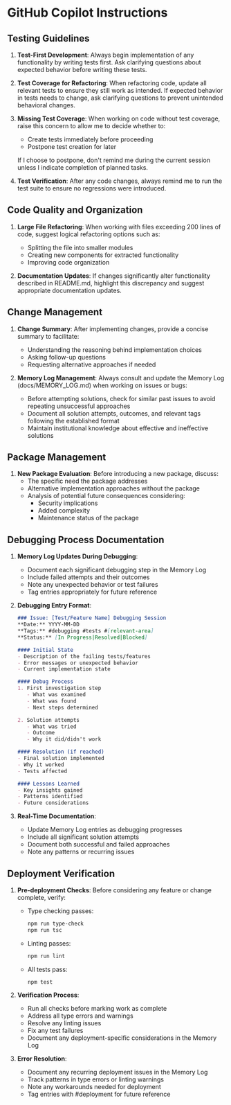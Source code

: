 # GitHub Copilot Instructions

## Testing Guidelines

1. **Test-First Development**: Always begin implementation of any functionality by writing tests first. Ask clarifying questions about expected behavior before writing these tests.

2. **Test Coverage for Refactoring**: When refactoring code, update all relevant tests to ensure they still work as intended. If expected behavior in tests needs to change, ask clarifying questions to prevent unintended behavioral changes.

3. **Missing Test Coverage**: When working on code without test coverage, raise this concern to allow me to decide whether to:
   - Create tests immediately before proceeding
   - Postpone test creation for later
   
   If I choose to postpone, don't remind me during the current session unless I indicate completion of planned tasks.

4. **Test Verification**: After any code changes, always remind me to run the test suite to ensure no regressions were introduced.

## Code Quality and Organization

1. **Large File Refactoring**: When working with files exceeding 200 lines of code, suggest logical refactoring options such as:
   - Splitting the file into smaller modules
   - Creating new components for extracted functionality
   - Improving code organization

2. **Documentation Updates**: If changes significantly alter functionality described in README.md, highlight this discrepancy and suggest appropriate documentation updates.

## Change Management

1. **Change Summary**: After implementing changes, provide a concise summary to facilitate:
   - Understanding the reasoning behind implementation choices
   - Asking follow-up questions
   - Requesting alternative approaches if needed

2. **Memory Log Management**: Always consult and update the Memory Log (docs/MEMORY_LOG.md) when working on issues or bugs:
   - Before attempting solutions, check for similar past issues to avoid repeating unsuccessful approaches
   - Document all solution attempts, outcomes, and relevant tags following the established format
   - Maintain institutional knowledge about effective and ineffective solutions

## Package Management

1. **New Package Evaluation**: Before introducing a new package, discuss:
   - The specific need the package addresses
   - Alternative implementation approaches without the package
   - Analysis of potential future consequences considering:
     - Security implications
     - Added complexity
     - Maintenance status of the package

## Debugging Process Documentation

1. **Memory Log Updates During Debugging**:
   - Document each significant debugging step in the Memory Log
   - Include failed attempts and their outcomes
   - Note any unexpected behavior or test failures
   - Tag entries appropriately for future reference

2. **Debugging Entry Format**:
   ```markdown
   ### Issue: [Test/Feature Name] Debugging Session
   **Date:** YYYY-MM-DD
   **Tags:** #debugging #tests #[relevant-area]
   **Status:** [In Progress|Resolved|Blocked]

   #### Initial State
   - Description of the failing tests/features
   - Error messages or unexpected behavior
   - Current implementation state

   #### Debug Process
   1. First investigation step
      - What was examined
      - What was found
      - Next steps determined

   2. Solution attempts
      - What was tried
      - Outcome
      - Why it did/didn't work

   #### Resolution (if reached)
   - Final solution implemented
   - Why it worked
   - Tests affected

   #### Lessons Learned
   - Key insights gained
   - Patterns identified
   - Future considerations
   ```

3. **Real-Time Documentation**:
   - Update Memory Log entries as debugging progresses
   - Include all significant solution attempts
   - Document both successful and failed approaches
   - Note any patterns or recurring issues

## Deployment Verification

1. **Pre-deployment Checks**: Before considering any feature or change complete, verify:
   - Type checking passes:
     ```bash
     npm run type-check
     npm run tsc
     ```
   - Linting passes:
     ```bash
     npm run lint
     ```
   - All tests pass:
     ```bash
     npm test
     ```

2. **Verification Process**:
   - Run all checks before marking work as complete
   - Address all type errors and warnings
   - Resolve any linting issues
   - Fix any test failures
   - Document any deployment-specific considerations in the Memory Log

3. **Error Resolution**:
   - Document any recurring deployment issues in the Memory Log
   - Track patterns in type errors or linting warnings
   - Note any workarounds needed for deployment
   - Tag entries with #deployment for future reference

